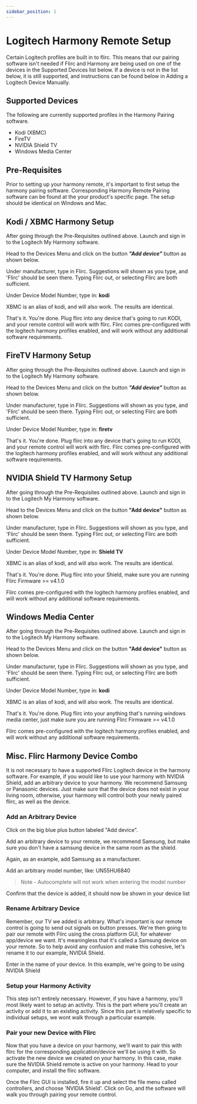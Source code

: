 ```yaml
---
sidebar_position: 1
---
```


# Logitech Harmony Remote Setup

Certain Logitech profiles are built in to flirc. This means that our pairing software isn't needed if Flirc and Harmony are being used on one of the devices in the Supported Devices list below. If a device is not in the list below, it is still supported, and instructions can be found below in Adding a Logitech Device Manually.

## Supported Devices

The following are currently supported profiles in the Harmony Pairing software.

- Kodi (XBMC)
- FireTV
- NVIDIA Shield TV
- Windows Media Center

## Pre-Requisites

Prior to setting up your harmony remote, it's important to first setup the harmony pairing software. Corresponding Harmony Remote Pairing software can be found at the your product's specific page. The setup should be identical on Windows and Mac.

## Kodi / XBMC Harmony Setup

After going through the Pre-Requisites outlined above. Launch and sign in to the Logitech My Harmony software.

Head to the Devices Menu and click on the button ***"Add device"*** button as shown below.

Under manufacturer, type in Flirc. Suggestions will shown as you type, and 'Flirc' should be seen there. Typing Flirc out, or selecting Flirc are both sufficient.

Under Device Model Number, type in: **kodi**

XBMC is an alias of kodi, and will also work. The results are identical.

That's it. You're done. Plug flirc into any device that's going to run KODI, and your remote control will work with flirc. Flirc comes pre-configured with the logitech harmony profiles enabled, and will work without any additional software requirements.

## FireTV Harmony Setup

After going through the Pre-Requisites outlined above. Launch and sign in to the Logitech My Harmony software.

Head to the Devices Menu and click on the button ***"Add device"*** button as shown below.

Under manufacturer, type in Flirc. Suggestions will shown as you type, and 'Flirc' should be seen there. Typing Flirc out, or selecting Flirc are both sufficient.

Under Device Model Number, type in: **firetv**

That's it. You're done. Plug flirc into any device that's going to run KODI, and your remote control will work with flirc. Flirc comes pre-configured with the logitech harmony profiles enabled, and will work without any additional software requirements.

## NVIDIA Shield TV Harmony Setup

After going through the Pre-Requisites outlined above. Launch and sign in to the Logitech My Harmony software.

Head to the Devices Menu and click on the button **"Add device"** button as shown below.

Under manufacturer, type in Flirc. Suggestions will shown as you type, and 'Flirc' should be seen there. Typing Flirc out, or selecting Flirc are both sufficient.

Under Device Model Number, type in: **Shield TV**

XBMC is an alias of kodi, and will also work. The results are identical.

That's it. You're done. Plug flirc into your Shield, make sure you are running Flirc Firmware >= v4.1.0

Flirc comes pre-configured with the logitech harmony profiles enabled, and will work without any additional software requirements.

## Windows Media Center

After going through the Pre-Requisites outlined above. Launch and sign in to the Logitech My Harmony software.

Head to the Devices Menu and click on the button **"Add device"** button as shown below.

Under manufacturer, type in Flirc. Suggestions will shown as you type, and 'Flirc' should be seen there. Typing Flirc out, or selecting Flirc are both sufficient.

Under Device Model Number, type in: **kodi**

XBMC is an alias of kodi, and will also work. The results are identical.

That's it. You're done. Plug flirc into your anything that's running windows media center, just make sure you are running Flirc Firmware >= v4.1.0

Flirc comes pre-configured with the logitech harmony profiles enabled, and will work without any additional software requirements.

## Misc. Flirc Harmony Device Combo

It is not necessary to have a supported Flirc Logitech device in the harmony software. For example, if you would like to use your harmony with NVIDIA Shield, add an arbitrary device to your harmony. We recommend Samsung or Panasonic devices. Just make sure that the device does not exist in your living room, otherwise, your harmony will control both your newly paired flirc, as well as the device.

### Add an Arbitrary Device

Click on the big blue plus button labeled "Add device".

Add an arbitrary device to your remote, we recommend Samsung, but make sure you don't have a samsung device in the same room as the shield.

Again, as an example, add Samsung as a manufacturer.

Add an arbitrary model number, like: UN55HU6840

> Note - Autocomplete will not work when entering the model number

Confirm that the device is added, it should now be shown in your device list

### Rename Arbitrary Device

Remember, our TV we added is arbitrary. What's important is our remote control is going to send out signals on button presses. We're then going to pair our remote with Flirc using the cross platform GUI, for whatever app/device we want. It's meaningless that it's called a Samsung device on your remote. So to help avoid any confusion and make this cohesive, let's rename it to our example, NVIDIA Shield.

Enter in the name of your device. In this example, we're going to be using NVIDIA Shield

### Setup your Harmony Activity

This step isn't entirely necessary. However, if you have a harmony, you'll most likely want to setup an activity. This is the part where you'll create an activity or add it to an existing activity. Since this part is relatively specific to individual setups, we wont walk through a particular example.

### Pair your new Device with Flirc

Now that you have a device on your harmony, we'll want to pair this with flirc for the corresponding application/device we'll be using it with. So activate the new device we created on your harmony. In this case, make sure the NVIDIA Shield remote is active on your harmony. Head to your computer, and install the flirc software.

Once the Flirc GUI is installed, fire it up and select the file menu called controllers, and choose 'NVIDIA Shield'. Click on Go, and the software will walk you through pairing your remote control.